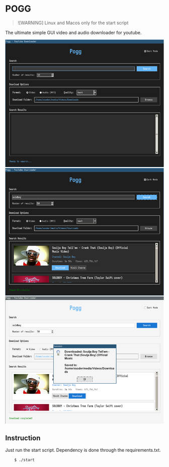 # POGG

>![WARNING]
> Linux and Macos only for the start script 

The ultimate simple GUI video and audio downloader for youtube.

![Screenshot-1](demo1.png)
![Screenshot-2](demo2.png)
![Screenshot-3](demo3.png)

## Instruction

Just run the start script. Dependency is done through the requirements.txt.

``` bash
    $ ./start
```
